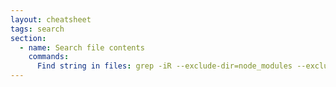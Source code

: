 ```yaml
---
layout: cheatsheet
tags: search
section:
  - name: Search file contents
    commands:
      Find string in files: grep -iR --exclude-dir=node_modules --exclude-dir=dist "<your string>" .
---
```

